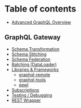 # Table of contents

* [Advanced GraphQL Overview](README.md)

## GraphQL Gateway

<!-- * [Introduction](./graphql-gateway/introduction.md) -->
<!-- * [Scenarios](./graphql-gateway/scenarios.md)
  * [Local GraphQL Schema]()
  * [Remote GraphQL Schema]()
  * [Extend Remote GraphQL Schema]()
  * [Extend Local Schema with Remote Schema]()
  * [Merge Schemas](./graphql-gateway/scenarios/merge-schemas.md) -->
* [Schema Transformation](./graphql-gateway/schema-transformation.md)
* [Schema Stitching](./graphql-gateway/schema-stitching.md)
* [Schema Federation](./graphql-gateway/schema-federation.md)
* [Batching (DataLoader)](./graphql-gateway/batching-dataloader.md)
  <!-- * [Optimization Strategies](./graphql-gateway/optimization-strategies.md)
  * [Caching]()
  * [HTTP Layers]() -->
* [Libraries & Frameworks](./graphql-gateway/libraries-frameworks.md)
  * [graphql-remote]()
  * [graphql-tools]()
  * [qewl]()
* [Subscriptions]()
* [Testing / Debugging]()
* [REST Wrapper]()

<!-- 
## Subscriptions

* [Architecture]()
* [Protocols]()

## Best Practices

* [Tooling]()
* [GraphQL Database]()
* [HTTP Handling]()
* [Server-side GraphQL]()
* [Pagination]()
* [Error Handling]()
* [File Upload]()
* Codegen

## Experimental

* [Semantic web]()
* [Live Queries]() 
* [Custom Directives]() 
-->